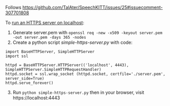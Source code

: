 Follows https://github.com/TalAter/SpeechKITT/issues/25#issuecomment-307701808

To [run an HTTPS server on localhost](https://gist.github.com/dergachev/7028596):

1. Generate server.pem with `openssl req -new -x509 -keyout server.pem -out server.pem -days 365 -nodes`
2. Create a python script *simple-https-server.py* with code:
 ```
import BaseHTTPServer, SimpleHTTPServer
import ssl

httpd = BaseHTTPServer.HTTPServer(('localhost', 4443), SimpleHTTPServer.SimpleHTTPRequestHandler)
httpd.socket = ssl.wrap_socket (httpd.socket, certfile='./server.pem', server_side=True)
httpd.serve_forever()
```
3.  Run `python simple-https-server.py` then in your browser, visit https://localhost:4443
